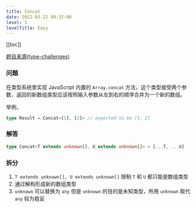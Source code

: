 ```yaml
---
title: Concat
date: 2022-03-22 09:32:00
level: 1
levelTitle: Easy
---
```


[[toc]]

[题目来源(type-challenges)](https://github.com/type-challenges/type-challenges/blob/master/questions/533-easy-concat/README.zh-CN.md)
### 问题
在类型系统里实现 JavaScript 内置的 `Array.concat` 方法，这个类型接受两个参数，返回的新数组类型应该按照输入参数从左到右的顺序合并为一个新的数组。

举例，

```typescript
type Result = Concat<[1], [2]> // expected to be [1, 2]
```

### 解答

```typescript
type Concat<T extends unknown[], U extends unknown[]> = [...T, ...U]
```

### 拆分
1. `T extends unknown[], U extends unknown[]` 限制 `T` 和 `U` 都只能是数组类型
2. 通过解构形成新的数组类型
3. `unknown` 可以替换为 `any` 但是 `unknown` 的目的是未知类型，所用 `unknown` 取代 `any` 较为稳妥
